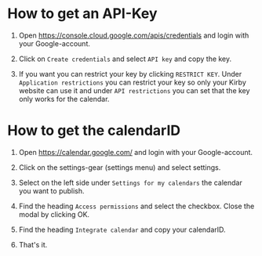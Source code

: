 # How to get an API-Key

1.  Open <https://console.cloud.google.com/apis/credentials> and login with your Google-account.

2.  Click on `Create credentials` and select `API key` and copy the key.

3.  If you want you can restrict your key by clicking `RESTRICT KEY`. Under `Application restrictions` you can restrict your key so only your Kirby website can use it and under `API restrictions` you can set that the key only works for the calendar.

# How to get the calendarID

1.  Open <https://calendar.google.com/> and login with your Google-account.

2.  Click on the settings-gear (settings menu) and select settings.

3.  Select on the left side under `Settings for my calendars`
    the calendar you want to publish.

4.  Find the heading `Access permissions` and select the checkbox. Close the modal by clicking OK.

5.  Find the heading `Integrate calendar` and copy your calendarID.

6.  That's it.
